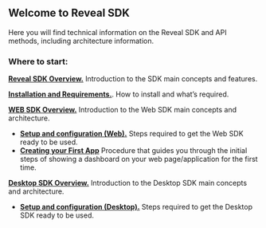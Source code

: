 ## Welcome to Reveal SDK

Here you will find technical information on the Reveal SDK and API methods, including architecture information.

### Where to start:

[**Reveal SDK Overview.**](~/en/developer/general/overview.md)
    Introduction to the SDK main concepts and features.

[**Installation and Requirements.**](~/en/developer/general/installation-requirements.md). How to install and what’s required.

[**WEB SDK Overview.**](~/en/developer/web-sdk/overview.md) Introduction to the Web SDK main concepts and architecture.
  - [**Setup and configuration (Web).**](~/en/developer/setup-configuration/setup-configuration-web.md) Steps required to get the Web SDK ready to be used.
  - [**Creating your First App**](~/en/developer/web-sdk/create-first-app.md) Procedure that guides you through the initial steps of showing a dashboard on your web page/application for the first time.

[**Desktop SDK Overview.**](~/en/developer/desktop-sdk/overview.md) Introduction to the Desktop SDK main concepts and architecture.
  - [**Setup and configuration (Desktop).**](~/en/developer/setup-configuration/setup-configuration-desktop.md) Steps required to get the Desktop SDK ready to be used.
